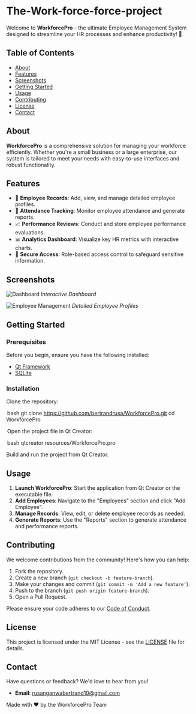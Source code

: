 # The-Work-force-force-project
Welcome to **WorkforcePro** - the ultimate Employee Management System designed to streamline your HR processes and enhance productivity! 🚀

## Table of Contents

- [About](#about)
- [Features](#features)
- [Screenshots](#screenshots)
- [Getting Started](#getting-started)
- [Usage](#usage)
- [Contributing](#contributing)
- [License](#license)
- [Contact](#contact)

## About

**WorkforcePro** is a comprehensive solution for managing your workforce efficiently. Whether you're a small business or a large enterprise, our system is tailored to meet your needs with easy-to-use interfaces and robust functionality.

## Features

- 📝 **Employee Records**: Add, view, and manage detailed employee profiles.
- 📅 **Attendance Tracking**: Monitor employee attendance and generate reports.
- 📈 **Performance Reviews**: Conduct and store employee performance evaluations.
- 📊 **Analytics Dashboard**: Visualize key HR metrics with interactive charts.
- 🔐 **Secure Access**: Role-based access control to safeguard sensitive information.

## Screenshots

![Dashboard](https://via.placeholder.com/600x400)
*Interactive Dashboard*

![Employee Management](https://via.placeholder.com/600x400)
*Detailed Employee Profiles*

## Getting Started

### Prerequisites

Before you begin, ensure you have the following installed:

- [Qt Framework](https://www.qt.io/download)
- [SQLite](https://www.sqlite.org/download.html)

### Installation

Clone the repository:

 ⁠bash
git clone https://github.com/bertrandrusa/WorkforcePro.git
cd WorkforcePro


⁠ Open the project file in Qt Creator:

 ⁠bash
qtcreator resources/WorkforcePro.pro


Build and run the project from Qt Creator.

## Usage

1. **Launch WorkforcePro**: Start the application from Qt Creator or the executable file.
2. **Add Employees**: Navigate to the "Employees" section and click "Add Employee".
3. **Manage Records**: View, edit, or delete employee records as needed.
4. **Generate Reports**: Use the "Reports" section to generate attendance and performance reports.

## Contributing

We welcome contributions from the community! Here's how you can help:

1. Fork the repository.
2. Create a new branch (`git checkout -b feature-branch`).
3. Make your changes and commit (`git commit -m 'Add a new feature'`).
4. Push to the branch (`git push origin feature-branch`).
5. Open a Pull Request.

Please ensure your code adheres to our [Code of Conduct](CODE_OF_CONDUCT.md).

## License

This project is licensed under the MIT License - see the [LICENSE](LICENSE) file for details.

## Contact

Have questions or feedback? We'd love to hear from you!

- **Email**: rusanganwabertrand10@gmail.com


Made with ❤️ by the WorkforcePro Team

